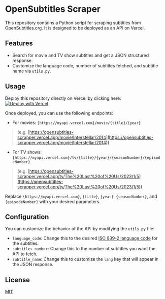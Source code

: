 # OpenSubtitles Scraper

This repository contains a Python script for scraping subtitles from OpenSubtitles.org. It is designed to be deployed as an API on Vercel.

## Features

- Search for movie and TV show subtitles and get a JSON structured response.
- Customize the language code, number of subtitles fetched, and subtitle name via `utils.py`.

## Usage

Deploy this repository directly on Vercel by clicking here: [![Deploy with Vercel](https://vercel.com/button)](https://vercel.com/new/clone?repository-url=https%3A%2F%2Fgithub.com%2Ftiagosilvadeveloper%2Fopensubtitles-scrapper)

Once deployed, you can use the following endpoints:

- For movies: `{https://myapi.vercel.com}/movie/{title}/{year}`
> (e.g. [https://opensubtitles-scrapper.vercel.app/movie/Interstellar/2014](https://opensubtitles-scrapper.vercel.app/movie/Interstellar/2014))
- For TV shows: `{https://myapi.vercel.com}/tv/{title}/{year}/{seasonNumber}/{episodeNumber}`
> (e.g. [https://opensubtitles-scrapper.vercel.app/tv/The%20Last%20of%20Us/2023/1/5](https://opensubtitles-scrapper.vercel.app/tv/The%20Last%20of%20Us/2023/1/5))

Replace `{https://myapi.vercel.com}`, `{title}`, `{year}`, `{seasonNumber}`, and `{episodeNumber}` with your desired parameters.

## Configuration

You can customize the behavior of the API by modifying the `utils.py` file:

- `language_code`: Change this to the desired [ISO 639-2 language code](https://en.wikipedia.org/wiki/List_of_ISO_639-2_codes) for the subtitles.
- `subtitles_number`: Change this to the number of subtitles you want the API to fetch.
- `subtitle_name`: Change this to customize the `lang` key that will appear in the JSON response.

## License

[MIT](https://github.com/tiagosilvadeveloper/opensubtitles-scrapper/blob/main/LICENSE)
